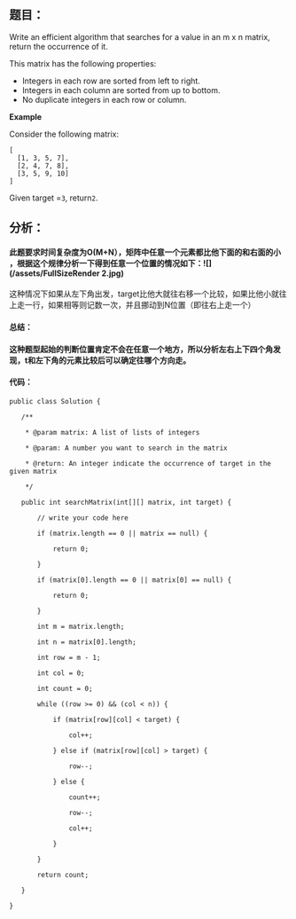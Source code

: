 ## 题目：

Write an efficient algorithm that searches for a value in an m x n matrix, return the occurrence of it.

This matrix has the following properties:


* Integers in each row are sorted from left to right.
* Integers in each column are sorted from up to bottom.
* No duplicate integers in each row or column.

**Example**

Consider the following matrix:

```
[
  [1, 3, 5, 7],
  [2, 4, 7, 8],
  [3, 5, 9, 10]
]

```

Given target =`3`, return`2`.

## 分析：

#### 此题要求时间复杂度为O\(M+N），矩阵中任意一个元素都比他下面的和右面的小 ，根据这个规律分析一下得到任意一个位置的情况如下：![](/assets/FullSizeRender 2.jpg)

这种情况下如果从左下角出发，target比他大就往右移一个比较，如果比他小就往上走一行，如果相等则记数一次，并且挪动到N位置（即往右上走一个）

#### 总结：

#### 这种题型起始的判断位置肯定不会在任意一个地方，所以分析左右上下四个角发现，t和左下角的元素比较后可以确定往哪个方向走。

#### 代码：

`public class Solution {
`

`    /**
`

`     * @param matrix: A list of lists of integers
`

`     * @param: A number you want to search in the matrix
`

`     * @return: An integer indicate the occurrence of target in the given matrix
`

`     */
`

`    public int searchMatrix(int[][] matrix, int target) {
`

`        // write your code here
`

`        if (matrix.length == 0 || matrix == null) {
`

`            return 0;
`

`        }
`

`        if (matrix[0].length == 0 || matrix[0] == null) {
`

`            return 0;
`

`        }
`

`        int m = matrix.length; 
`

`        int n = matrix[0].length;
`

`        int row = m - 1;
`

`        int col = 0;
`

`        int count = 0;
`

`        while ((row >= 0) && (col < n)) {
`

`            if (matrix[row][col] < target) {
`

`                col++;
`

`            } else if (matrix[row][col] > target) {
`

`                row--;
`

`            } else {
`

`                count++;
`

`                row--;
`

`                col++;
`

`            }
`

`        }
`

`        return count;
`

`    }
`

`}
`





